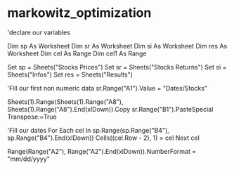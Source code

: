# markowitz_optimization
'declare our variables

Dim sp As Worksheet
Dim sr As Worksheet
Dim si As Worksheet
Dim res As Worksheet
Dim cel As Range
Dim cel1 As Range

Set sp = Sheets("Stocks Prices")
Set sr = Sheets("Stocks Returns")
Set si = Sheets("Infos")
Set res = Sheets("Results")

'Fill our first non numeric data
sr.Range("A1").Value = "Dates/Stocks"

Sheets(1).Range(Sheets(1).Range("A8"), Sheets(1).Range("A8").End(xlDown)).Copy
sr.Range("B1").PasteSpecial Transpose:=True

'Fill our dates
For Each cel In sp.Range(sp.Range("B4"), sp.Range("B4").End(xlDown))
    Cells((cel.Row - 2), 1) = cel
Next cel

Range(Range("A2"), Range("A2").End(xlDown)).NumberFormat = "mm/dd/yyyy"
